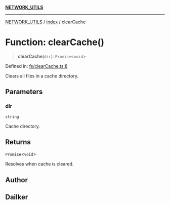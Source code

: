 [**NETWORK_UTILS**](../../README.md)

***

[NETWORK_UTILS](../../README.md) / [index](../README.md) / clearCache

# Function: clearCache()

> **clearCache**(`dir`): `Promise`\<`void`\>

Defined in: [fs/clearCache.ts:8](https://github.com/dailker/everyutil/blob/26e2bb73429918cf0d08899e9efd90b82a42c92e/src/fs/clearCache.ts#L8)

Clears all files in a cache directory.

## Parameters

### dir

`string`

Cache directory.

## Returns

`Promise`\<`void`\>

Resolves when cache is cleared.

## Author

## Dailker
